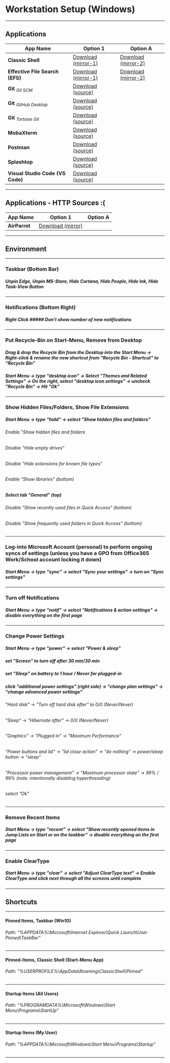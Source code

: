 # Workstation Setup (Windows)
***

## Applications


App Name | Option 1 | Option A
--- | --- | ---
**Classic Shell** | [Download (mirror-1)](https://www.softpedia.com/get/Desktop-Enhancements/Shell-Replacements/Classic-Shell.shtml) | [Download (mirror-2)](https://www.fosshub.com/Classic-Shell.html)
**Effective File Search (EFS)** | [Download (mirror-1)](https://www.softpedia.com/get/System/File-Management/Effective-File-Search.shtml#download) | [Download (mirror-2)](https://effective-file-search.en.lo4d.com/download)
**Git** <sub>*Git SCM*</sub>  | [Download (source)](https://git-scm.com/downloads) |
**Git** <sub>*GitHub Desktop*</sub>  | [Download (source)](https://desktop.github.com) |
**Git** <sub>*Tortoise Git*</sub> | [Download (source)](https://tortoisegit.org/download) |
**MobaXterm** | [Download (source)](https://mobaxterm.mobatek.net/download-home-edition.html) |
**Postman** | [Download (source)](https://www.getpostman.com/apps) |
**Splashtop** | [Download (source)](https://www.splashtop.com/downloads) |
**Visual Studio Code (VS Code)** | [Download (source)](https://code.visualstudio.com/download) |


***

## Applications - HTTP Sources :(

App Name | Option 1 | Option A
--- | --- | ---
**AirParrot** | [Download (mirror)](http://www.airsquirrels.com/airparrot/download/) |


***


## Environment
***
### Taskbar (Bottom Bar)
##### Unpin Edge, Unpin MS-Store, Hide Cortana, Hide People, Hide Ink, Hide Task-View Button
***
### Notifications (Bottom Right)
##### Right Click ##### Don't show number of new notifications
***
### Put Recycle-Bin on Start-Menu, Remove from Desktop
##### Drag & drop the Recycle Bin from the Desktop into the Start Menu -> Right-click & rename the new shortcut from "Recycle Bin - Shortcut" to "Recycle Bin"
##### Start Menu -> type "desktop icon" -> Select "Themes and Related Settings" -> On the right, select "desktop icon settings" -> uncheck "Recycle Bin" -> Hit "Ok"
***
### Show Hidden Files/Folders, Show File Extensions
##### Start Menu -> type "hidd" -> select "Show hidden files and folders"
###### Enable "Show hidden files and folders
###### Disable "Hide empty drives"
###### Disable "Hide extensions for known file types"
###### Enable "Show libraries" (bottom)
##### Select tab "General" (top)
###### Disable "Show recently used files in Quick Access" (bottom)
###### Disable "Show frequently used folders in Quick Access" (bottom)
***
### Log-into Microsoft Account (personal) to perform ongoing syncs of settings (unless you have a GPO from Office365 Work/School account locking it down)
##### Start Menu -> type "sync" -> select "Sync your settings" -> turn on "Sync settings"
***
### Turn off Notifications
##### Start Menu -> type "notif" -> select "Notifications & action settings" -> disable everything on the first page
***
### Change Power Settings
##### Start Menu -> type "power" -> select "Power & sleep"
##### set "Screen" to turn off after 30 min/30 min
##### set "Sleep" on battery to 1 hour / Never for plugged-in
##### click "additional power settings" (right side) -> "change plan settings" -> "change advanced power settings"
###### "Hard disk" -> "Turn off hard disk after" to 0/0 (Never/Never)
###### "Sleep" -> "Hibernate after" -> 0/0 (Never/Never)
###### "Graphics" -> "Plugged in" -> "Maximum Performance"
###### "Power buttons and lid" -> "lid close action" -> "do nothing" -> power/sleep button -> "sleep"
###### "Processor power management" -> "Maximum processor state" -> 99% / 99% (note: intentionally disabling hyperthreading)
###### select "Ok" 
***
### Remove Recent Items
##### Start Menu -> type "recent" -> select "Show recently opened items in Jump Lists on Start or on the taskbar" -> disable everything on the first page
***
### Enable ClearType
##### Start Menu -> type "clear" -> select "Adjust ClearType text" -> Enable ClearType and click next through all the screens until complete
***

## Shortcuts
***
#### Pinned Items, Taskbar (Win10)
###### Path:  "%APPDATA%\Microsoft\Internet Explorer\Quick Launch\User Pinned\TaskBar"
***
#### Pinned-Items, Classic Shell (Start-Menu App)
###### Path:  "%USERPROFILE%\AppData\Roaming\ClassicShell\Pinned"
***
#### Startup Items (All Users)
###### Path:  "%PROGRAMDATA%\Microsoft\Windows\Start Menu\Programs\StartUp"
***
#### Startup Items (My User)
###### Path:  "%APPDATA%\Microsoft\Windows\Start Menu\Programs\Startup"
***
